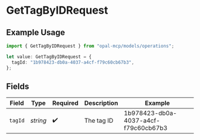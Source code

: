 # GetTagByIDRequest

## Example Usage

```typescript
import { GetTagByIDRequest } from "opal-mcp/models/operations";

let value: GetTagByIDRequest = {
  tagId: "1b978423-db0a-4037-a4cf-f79c60cb67b3",
};
```

## Fields

| Field                                | Type                                 | Required                             | Description                          | Example                              |
| ------------------------------------ | ------------------------------------ | ------------------------------------ | ------------------------------------ | ------------------------------------ |
| `tagId`                              | *string*                             | :heavy_check_mark:                   | The tag ID                           | 1b978423-db0a-4037-a4cf-f79c60cb67b3 |